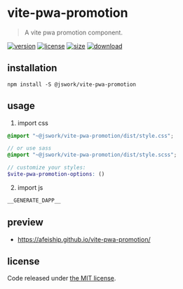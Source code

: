 # vite-pwa-promotion
> A vite pwa promotion component.

[![version][version-image]][version-url]
[![license][license-image]][license-url]
[![size][size-image]][size-url]
[![download][download-image]][download-url]

## installation
```shell
npm install -S @jswork/vite-pwa-promotion
```

## usage
1. import css
  ```scss
  @import "~@jswork/vite-pwa-promotion/dist/style.css";

  // or use sass
  @import "~@jswork/vite-pwa-promotion/dist/style.scss";

  // customize your styles:
  $vite-pwa-promotion-options: ()
  ```
2. import js
  ```js
__GENERATE_DAPP__
  ```

## preview
- https://afeiship.github.io/vite-pwa-promotion/

## license
Code released under [the MIT license](https://github.com/afeiship/vite-pwa-promotion/blob/main/LICENSE.txt).

[version-image]: https://img.shields.io/npm/v/@jswork/vite-pwa-promotion
[version-url]: https://npmjs.org/package/@jswork/vite-pwa-promotion

[license-image]: https://img.shields.io/npm/l/@jswork/vite-pwa-promotion
[license-url]: https://github.com/afeiship/vite-pwa-promotion/blob/main/LICENSE.txt

[size-image]: https://img.shields.io/bundlephobia/minzip/@jswork/vite-pwa-promotion
[size-url]: https://github.com/afeiship/vite-pwa-promotion/blob/main/dist/vite-pwa-promotion.min.js

[download-image]: https://img.shields.io/npm/dm/@jswork/vite-pwa-promotion
[download-url]: https://www.npmjs.com/package/@jswork/vite-pwa-promotion
